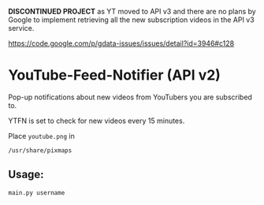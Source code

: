 **DISCONTINUED PROJECT** as YT moved to API v3 and there are no plans by Google to implement retrieving all the new subscription videos in the API v3 service.

https://code.google.com/p/gdata-issues/issues/detail?id=3946#c128


YouTube-Feed-Notifier (API v2)
==============================

Pop-up notifications about new videos from YouTubers you are subscribed to.

YTFN is set to check for new videos every 15 minutes.

Place `youtube.png` in

    /usr/share/pixmaps

Usage:
-------
    main.py username
